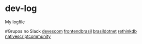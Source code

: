 # dev-log
My logfile

#Grupos no Slack
[devescom](devescom.slack.com)
[frontendbrasil](frontendbrasil.com.slack)
[brasildotnet](brasildotnet.slack.com)
[rethinkdb](rethinkdb.slack.com)
[nativescriptcommunity](nativescriptcommunity.slack.com)
